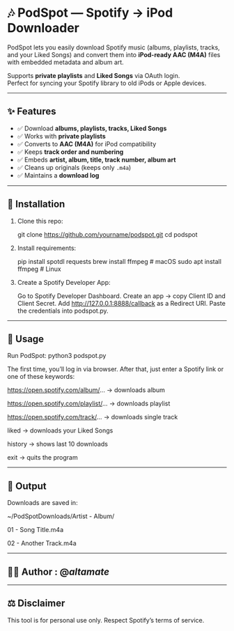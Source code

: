 # 🎶 PodSpot — Spotify → iPod Downloader

PodSpot lets you easily download Spotify music (albums, playlists, tracks, and your Liked Songs) and convert them into **iPod-ready AAC (M4A)** files with embedded metadata and album art.  

Supports **private playlists** and **Liked Songs** via OAuth login.  
Perfect for syncing your Spotify library to old iPods or Apple devices.  

---

## ✨ Features
- ✅ Download **albums, playlists, tracks, Liked Songs**
- ✅ Works with **private playlists**
- ✅ Converts to **AAC (M4A)** for iPod compatibility
- ✅ Keeps **track order and numbering**
- ✅ Embeds **artist, album, title, track number, album art**
- ✅ Cleans up originals (keeps only `.m4a`)
- ✅ Maintains a **download log**

---

## 🚀 Installation

1. Clone this repo:
   
      git clone https://github.com/yourname/podspot.git
      cd podspot

2. Install requirements:

     pip install spotdl requests
     brew install ffmpeg   # macOS
     sudo apt install ffmpeg   # Linux

3. Create a Spotify Developer App:

     Go to Spotify Developer Dashboard.
     Create an app → copy Client ID and Client Secret.
     Add http://127.0.0.1:8888/callback as a Redirect URI.
     Paste the credentials into podspot.py.

---

## 🎵 Usage

   Run PodSpot: python3 podspot.py


The first time, you’ll log in via browser.
After that, just enter a Spotify link or one of these keywords:

  https://open.spotify.com/album/... → downloads album
  
  https://open.spotify.com/playlist/... → downloads playlist
  
  https://open.spotify.com/track/... → downloads single track

  liked → downloads your Liked Songs

  history → shows last 10 downloads

  exit → quits the program

---

## 📂 Output

Downloads are saved in:

  ~/PodSpotDownloads/Artist - Album/
  
  01 - Song Title.m4a
  
  02 - Another Track.m4a
  



---
## 👨‍💻 Author : @_altamate_


---
## ⚖️ Disclaimer

This tool is for personal use only. Respect Spotify’s terms of service.

